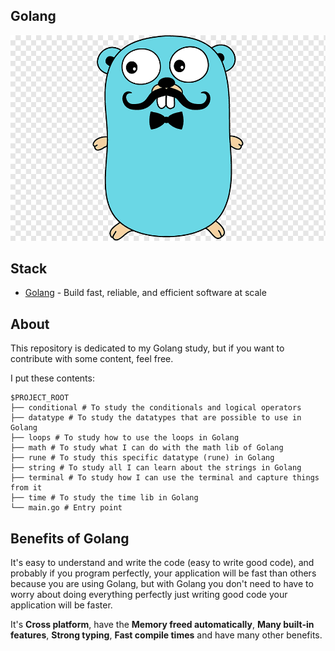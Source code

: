 ## Golang

![Thumbnail](./golang.png)

## Stack

- [Golang](https://go.dev) - Build fast, reliable, and efficient software at scale

## About

This repository is dedicated to my Golang study, but if you want to contribute with some content, feel free.

I put these contents:

```
$PROJECT_ROOT
├── conditional # To study the conditionals and logical operators
├── datatype # To study the datatypes that are possible to use in Golang
├── loops # To study how to use the loops in Golang
├── math # To study what I can do with the math lib of Golang
├── rune # To study this specific datatype (rune) in Golang
├── string # To study all I can learn about the strings in Golang
├── terminal # To study how I can use the terminal and capture things from it
├── time # To study the time lib in Golang
└── main.go # Entry point
```

## Benefits of Golang

It's easy to understand and write the code (easy to write good code), and probably if you program perfectly, your application will be fast than others because you are using Golang, but with Golang you don't need to have to worry about doing everything perfectly just writing good code your application will be faster.

It's **Cross platform**, have the **Memory freed automatically**, **Many built-in features**, **Strong typing**, **Fast compile times** and have many other benefits.
